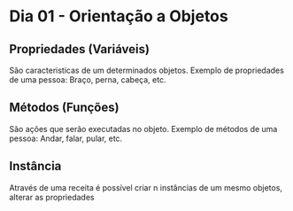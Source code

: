 # Dia 01 - Orientação a Objetos

## Propriedades (Variáveis)
São caracteristicas de um determinados objetos.
Exemplo de propriedades de uma pessoa: Braço, perna, cabeça, etc.

## Métodos (Funções)
São ações que serão executadas no objeto.
Exemplo de métodos de uma pessoa: Andar, falar, pular, etc.

## Instância
Através de uma receita é possível criar n instâncias de um mesmo objetos, alterar as propriedades 
